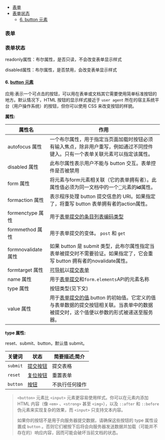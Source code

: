 - [表单](#表单)
- [表单状态](#表单状态)
  - [6. button 元素](#6-button-元素)

### 表单

### 表单状态

readonly属性：布尔属性，是否只读，不会改变表单显示样式

disabled属性：布尔属性，是否禁用，会改变表单显示样式

#### 6. [button 元素](https://developer.mozilla.org/zh-CN/docs/Web/HTML/Element/button)

应用:表示一个可点击的按钮，可以用在表单或文档其它需要使用简单标准按钮的地方。默认情况下，HTML 按钮的显示样式接近于 `user agent` 所在的宿主系统平台（用户操作系统）的按钮，但你可以使用 CSS 来改变按钮的样貌。

**属性:**

| 属性名              | 作用                                                         |
| ------------------- | ------------------------------------------------------------ |
| autofocus 属性      | 一个布尔属性，用于指定当页面加载时按钮必须有输入焦点，除非用户重写，例如通过不同控件键入。只有一个表单关联元素可以指定该属性。 |
| disabled 属性       | 此布尔属性表示用户不能与 button 交互。表单控件是否被禁用     |
| form 属性           | 将元素与form元素相关联（它的表单拥有者）。此属性值必须为同一文档中的一个[``](https://developer.mozilla.org/zh-CN/docs/Web/HTML/Element/form)元素的**id**属性。 |
| formaction 属性     | 表示程序处理 button 提交信息的 URI。如果指定了，将重写 button 表单拥有者的action属性。 |
| formenctype 属性    | 用于[表单提交的](https://html.spec.whatwg.org/multipage/form-control-infrastructure.html#form-submission-2)[条目列表编码类型](https://html.spec.whatwg.org/multipage/form-control-infrastructure.html#entry-list) |
| formmethod 属性     | 用于表单提交的变体。 `post` 和 `get`                         |
| formnovalidate 属性 | 如果 button 是 submit 类型，此布尔属性指定当表单被提交时不需要验证。如果指定了，它会重写 button 拥有者的novalidate属性。 |
| formtarget 属性     | [可导航](https://html.spec.whatwg.org/multipage/document-sequences.html#navigable)以[提交表单](https://html.spec.whatwg.org/multipage/form-control-infrastructure.html#form-submission-2) |
| name 属性           | 用于[表单提交](https://html.spec.whatwg.org/multipage/form-control-infrastructure.html#form-submission-2)和`form.elements`API的元素名称 |
| type 属性           | 按钮类型(见下文)                                             |
| value 属性          | 用于[表单提交的值](https://html.spec.whatwg.org/multipage/form-control-infrastructure.html#form-submission-2).button 的初始值。它定义的值与表单数据的提交按钮相关联。当表单中的数据被提交时，这个值便以参数的形式被递送至服务器。 |

**type 属性:**

reset、submit、button，默认值 submit。

| 关键词   | 状态                                                         | 简要描述;简介  |
| -------- | ------------------------------------------------------------ | -------------- |
| `submit` | [提交按钮](https://html.spec.whatwg.org/multipage/form-elements.html#attr-button-type-submit-state) | 提交表格       |
| `reset`  | [复位按钮](https://html.spec.whatwg.org/multipage/form-elements.html#attr-button-type-reset-state) | 重置表单       |
| `button` | [按钮](https://html.spec.whatwg.org/multipage/form-elements.html#attr-button-type-button-state) | 不执行任何操作 |

> `<button>` 元素比 `<input>` 元素更容易使用样式。你可以在元素内添加 HTML 内容（像 `<em>` 、`<strong>` 甚至 `<img>`），以及 `::after` 和 `::before` 伪元素来实现复杂的效果，而 `<input>` 只支持文本内容。
>
> 如果你的按钮不是用于向服务器提交数据，请确保这些按钮的 type 属性设置成 `button` 。否则它们被按下后将会向服务器发送数据并加载（可能并不存在的）响应内容，因而可能会破坏当前文档的状态。
